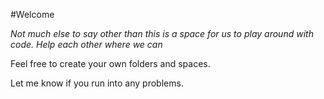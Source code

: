 #Welcome

*Not much else to say other than this is a space for us to play around with code. Help each other where we can*

Feel free to create your own folders and spaces.

Let me know if you run into any problems. 
